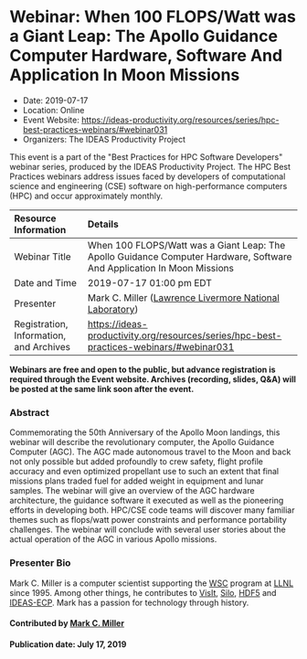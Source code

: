 













			   

<!-- Note: this label does NOT include the trailing colon -->





# Webinar: When 100 FLOPS/Watt was a Giant Leap: The Apollo Guidance Computer Hardware, Software And Application In Moon Missions

- Date: 2019-07-17
- Location: Online
- Event Website: https://ideas-productivity.org/resources/series/hpc-best-practices-webinars/#webinar031
- Organizers: The IDEAS Productivity Project
			   
This event is a part of the "Best Practices for HPC Software
Developers" webinar series, produced by the IDEAS Productivity
Project. The HPC Best Practices webinars address issues faced by
developers of computational science and engineering (CSE) software on
high-performance computers (HPC) and occur approximately monthly.

Resource Information | Details
:--- | :---			   
Webinar Title | When 100 FLOPS/Watt was a Giant Leap: The Apollo Guidance Computer Hardware, Software And Application In Moon Missions
Date and Time | 2019-07-17 01:00 pm EDT
Presenter | Mark C. Miller (<a href="https://www.llnl.gov">Lawrence Livermore National Laboratory</a>)
Registration, Information, and Archives | 	<https://ideas-productivity.org/resources/series/hpc-best-practices-webinars/#webinar031>	   

**Webinars are free and open to the public, but advance registration is required through the Event website. Archives (recording, slides, Q&A) will be posted at the same link soon after the event.**

### Abstract
<p>Commemorating the 50th Anniversary of the Apollo Moon landings, this
webinar will describe the revolutionary computer, the Apollo Guidance
Computer (AGC). The AGC made autonomous travel to the Moon and back
not only possible but added profoundly to crew safety, flight profile
accuracy and even optimized propellant use to such an extent that
final missions plans traded fuel for added weight in equipment and
lunar samples. The webinar will give an overview of the AGC hardware
architecture, the guidance software it executed as well as the
pioneering efforts in developing both. HPC/CSE code teams will
discover many familiar themes such as flops/watt power constraints and
performance portability challenges. The webinar will conclude with
several user stories about the actual operation of the AGC in various
Apollo missions.</p>



### Presenter Bio
<p>Mark C. Miller is a computer scientist supporting the
<a href="https://wci.llnl.gov/about-us/weapon-simulation-and-computing">WSC</a>
program at <a href="https://www.llnl.gov">LLNL</a> since 1995. Among other
things, he contributes to
<a href="https://wci.llnl.gov/simulation/computer-codes/visit">VisIt</a>,
<a href="https://wci.llnl.gov/simulation/computer-codes/silo">Silo</a>,
<a href="https://www.hdfgroup.org">HDF5</a> and
<a href="https://ideas-productivity.org/activities/ideas-ecp">IDEAS-ECP</a>. Mark has a
passion for technology through history.</p>

    

#### Contributed by [Mark C. Miller](https://github.com/markcmiller86 "Mark C. Miller GitHub profile")

#### Publication date: July 17, 2019

<!---
Publish: yes
Categories: skills
Topics: online learning
Level: 2
Prerequisites: default
Aggregate: none
--->






